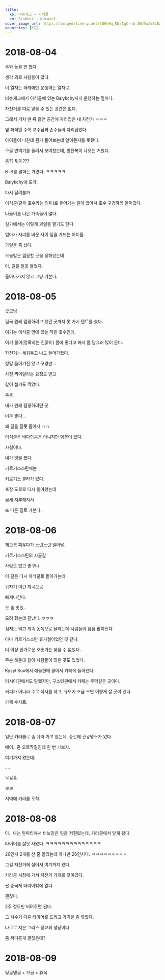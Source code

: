 ```yaml
---
title:
  ko: 비슈케크 ~ 카라콜
  en: Bishkek ~ Karakol
cover_image_url: https://imagedelivery.net/fOEhHq_KNsIgC-hb-3NU0w/d8c8aae5-a54c-4968-ef2d-db8e7d5e0600/post
countries: [KG]
---
```


# 2018-08-04

우와 늦을 뻔 했다.

<ui-lazy-image src="https://imagedelivery.net/fOEhHq_KNsIgC-hb-3NU0w/e8210770-aff3-4330-94ff-9aa84a94ec00/post" />

생각 외로 사람들이 많다.

<ui-lazy-image src="https://imagedelivery.net/fOEhHq_KNsIgC-hb-3NU0w/26926610-39bc-41d6-efc2-0f97b17d9500/post" />

이 열차는 하계에만 운행하는 열차로,

비슈케크에서 이식쿨에 있는 Balykchy까지 운행하는 열차다.

<ui-lazy-image src="https://imagedelivery.net/fOEhHq_KNsIgC-hb-3NU0w/5fb22c41-2df9-41d5-40b3-7b57ab9e6d00/post" />

자전거를 따로 넣을 수 있는 공간은 없다.

<ui-lazy-image src="https://imagedelivery.net/fOEhHq_KNsIgC-hb-3NU0w/6eab249f-a343-4e36-8b18-ab69d27c8100/post" />

그래서 기차 맨 뒤 흡연 공간에 자리잡은 내 자전거 ㅋㅋㅋ

<ui-lazy-image src="https://imagedelivery.net/fOEhHq_KNsIgC-hb-3NU0w/1de4b5dd-2833-4592-3dc5-9d4f96397300/post" />

옆 좌석엔 수학 교수님과 손주들이 자리잡았다.

<ui-lazy-image src="https://imagedelivery.net/fOEhHq_KNsIgC-hb-3NU0w/787190c6-444b-414c-3b7c-5ce0c7ff2500/post" />

아이들이 나한테 뭔가 물어보는데 알아듣지를 못했다.

구글 번역기를 돌려서 보여줬는데, 방탄복이 나오는 거였다.

<ui-lazy-image src="https://imagedelivery.net/fOEhHq_KNsIgC-hb-3NU0w/9399419a-5a14-4ff1-25f7-75250ffc2c00/post" />

음?? 뭐지???

<ui-lazy-image src="https://imagedelivery.net/fOEhHq_KNsIgC-hb-3NU0w/8bc4fc4c-168f-48d9-22bb-531940291000/post" />

BTS를 말하는 거였다. ㅋㅋㅋㅋㅋ

<ui-lazy-image src="https://imagedelivery.net/fOEhHq_KNsIgC-hb-3NU0w/1ea1c393-d40d-4035-915c-48bb1e5c6400/post" />

Balykchy에 도착.

<ui-lazy-image src="https://imagedelivery.net/fOEhHq_KNsIgC-hb-3NU0w/28bd6e23-39e3-4d7d-01e5-fab6447ba000/post" />

다시 달려볼까

<ui-lazy-image src="https://imagedelivery.net/fOEhHq_KNsIgC-hb-3NU0w/3099cdc1-4168-4b42-52fd-10b524bdc100/post" />

이식쿨(쿨이 호수라는 의미)로 들어가는 길이 있어서 호수 구경하러 들어갔다.

<ui-lazy-image src="https://imagedelivery.net/fOEhHq_KNsIgC-hb-3NU0w/1daa46a0-b46e-4924-a3be-06769bb9b100/post" />

나들이를 나온 가족들이 많다.

<ui-lazy-image src="https://imagedelivery.net/fOEhHq_KNsIgC-hb-3NU0w/5f575bf1-ad39-4851-505e-80db8099d100/post" />

길가에서는 이렇게 과일을 팔기도 한다.

<ui-lazy-image src="https://imagedelivery.net/fOEhHq_KNsIgC-hb-3NU0w/ec9c5328-5abb-4ee3-6607-675e1cc32600/post" />

엄마가 자리를 비운 사이 일을 거드는 아이들.

과일을 좀 샀다.

<ui-lazy-image src="https://imagedelivery.net/fOEhHq_KNsIgC-hb-3NU0w/567fa8fc-b3cb-428c-b7f0-3cdc90ecb300/post" />

오늘밤은 캠핑할 곳을 정해놨는데

<ui-lazy-image src="https://imagedelivery.net/fOEhHq_KNsIgC-hb-3NU0w/29ffa1ec-b739-461d-88de-a95102b05c00/post" />

아, 길을 잘못 들었다.

<ui-lazy-image src="https://imagedelivery.net/fOEhHq_KNsIgC-hb-3NU0w/252b2679-8e08-4f5c-3d51-d9e50c82e800/post" />

돌아나가지 않고 그냥 가본다.

<ui-lazy-image src="https://imagedelivery.net/fOEhHq_KNsIgC-hb-3NU0w/e779bca1-9924-418e-c998-1e60c2695600/post" />

<ui-lazy-image src="https://imagedelivery.net/fOEhHq_KNsIgC-hb-3NU0w/a21dff8b-10b0-4adf-78dc-af340e1bb000/post" />

# 2018-08-05

<ui-lazy-image src="https://imagedelivery.net/fOEhHq_KNsIgC-hb-3NU0w/659709d5-7e13-4387-96be-2d4e66597000/post" />

굿모닝

<ui-lazy-image src="https://imagedelivery.net/fOEhHq_KNsIgC-hb-3NU0w/2c5fd741-93de-42bc-870f-857d498dff00/post" />

결국 원래 캠핑하려고 했던 곳까지 못 가서 텐트를 쳤다.

<ui-lazy-image src="https://imagedelivery.net/fOEhHq_KNsIgC-hb-3NU0w/13e5a1af-8b18-4994-6ef8-8688e22bc700/post" />

여기는 이식쿨 옆에 있는 작은 호수인데,

여기 물이(정확히는 진흙이) 몸에 좋다고 해서 몸 담그러 많이 온다.

<ui-lazy-image src="https://imagedelivery.net/fOEhHq_KNsIgC-hb-3NU0w/4b61af20-eb1a-4cb5-f85f-c1dcedff1600/post" />

자전거는 세워두고 나도 들어가봤다.

<ui-lazy-image src="https://imagedelivery.net/fOEhHq_KNsIgC-hb-3NU0w/b9aa255e-cf51-4a4c-a32e-f296fd65e900/post" />

정말 들어가진 않고 구경만...

<ui-lazy-image src="https://imagedelivery.net/fOEhHq_KNsIgC-hb-3NU0w/3db82a25-a3b3-4152-6b4b-e2c5c2ccac00/post" />

사진 찍어달라는 요청도 받고

<ui-lazy-image src="https://imagedelivery.net/fOEhHq_KNsIgC-hb-3NU0w/8feb1481-a494-4b21-05af-4abc662c1f00/post" />

같이 셀카도 찍었다.

<ui-lazy-image src="https://imagedelivery.net/fOEhHq_KNsIgC-hb-3NU0w/5b16a472-84a2-4acc-bada-979fbfdfcb00/post" />

우옹

<ui-lazy-image src="https://imagedelivery.net/fOEhHq_KNsIgC-hb-3NU0w/492f08e8-aa20-487e-3b62-863d0f716d00/post" />

내가 원래 캠핑하려던 곳.

<ui-lazy-image src="https://imagedelivery.net/fOEhHq_KNsIgC-hb-3NU0w/963eae32-bbca-437c-4e31-615cca238b00/post" />

너무 좋다...

왜 길을 잘못 들어서 ㅠㅠ

<ui-lazy-image src="https://imagedelivery.net/fOEhHq_KNsIgC-hb-3NU0w/a0036032-9419-499f-13e7-d5e09f807100/post" />

<ui-lazy-image src="https://imagedelivery.net/fOEhHq_KNsIgC-hb-3NU0w/170facc5-4dd1-45c7-275d-c437187cc700/post" />

이식쿨은 바다만큼은 아니지만 염분이 있다.

<ui-lazy-image src="https://imagedelivery.net/fOEhHq_KNsIgC-hb-3NU0w/a34c4e1c-17fa-4aa8-4c8f-6504eb1c4300/post" />

사실이다.

<ui-lazy-image src="https://imagedelivery.net/fOEhHq_KNsIgC-hb-3NU0w/3a32304e-821f-4284-1592-a03fcf248c00/post" />

내가 맛을 봤다.

<ui-lazy-image src="https://imagedelivery.net/fOEhHq_KNsIgC-hb-3NU0w/b8c0cda1-2d4d-4fcc-f5de-1a900bfc3500/post" />
<ui-lazy-image src="https://imagedelivery.net/fOEhHq_KNsIgC-hb-3NU0w/e40f06e1-1add-4e82-32e8-b7f1909ab700/post" />
<ui-lazy-image src="https://imagedelivery.net/fOEhHq_KNsIgC-hb-3NU0w/0c630e59-3d7e-4842-9cb4-92af57630e00/post" />
<ui-lazy-image src="https://imagedelivery.net/fOEhHq_KNsIgC-hb-3NU0w/b91836a6-2ecb-4575-39e5-062b0867a800/post" />
<ui-lazy-image src="https://imagedelivery.net/fOEhHq_KNsIgC-hb-3NU0w/6a1da556-cd75-45b5-ca73-4b1a058a0700/post" />

키르기스스탄에는

<ui-lazy-image src="https://imagedelivery.net/fOEhHq_KNsIgC-hb-3NU0w/5fad7f0c-1192-4d31-373c-2e4b8149c800/post" />

키르기스 콜라가 있다.

<ui-lazy-image src="https://imagedelivery.net/fOEhHq_KNsIgC-hb-3NU0w/0dbb4d8a-3245-4df3-195c-b1407771fb00/post" />

포장 도로로 다시 돌아왔는데

<ui-lazy-image src="https://imagedelivery.net/fOEhHq_KNsIgC-hb-3NU0w/3a0255df-e581-422a-028f-7a6350168900/post" />

금새 지루해져서

<ui-lazy-image src="https://imagedelivery.net/fOEhHq_KNsIgC-hb-3NU0w/48660ba5-6b10-4ba8-ef8a-58fee2824700/post" />

또 다른 길로 가본다.

<ui-lazy-image src="https://imagedelivery.net/fOEhHq_KNsIgC-hb-3NU0w/7c954e3e-e008-4810-3360-d5d4b9593300/post" />
<ui-lazy-image src="https://imagedelivery.net/fOEhHq_KNsIgC-hb-3NU0w/ebd21877-806c-42d2-2e88-c167ca38eb00/post" />

<ui-lazy-image src="https://imagedelivery.net/fOEhHq_KNsIgC-hb-3NU0w/2dd47c6d-a6c8-4675-a57a-e89374a6f000/post" />

# 2018-08-06

<ui-lazy-image src="https://imagedelivery.net/fOEhHq_KNsIgC-hb-3NU0w/52231e48-20cb-4eb6-a66c-fb8a77c55700/post" />

게으름 피우다가 느릿느릿 일어남.

<ui-lazy-image src="https://imagedelivery.net/fOEhHq_KNsIgC-hb-3NU0w/2d7061c1-0f71-4820-edda-3526abd6a200/post" />

키르기스스탄의 시골길

<ui-lazy-image src="https://imagedelivery.net/fOEhHq_KNsIgC-hb-3NU0w/209bd428-d449-4d8a-364c-013a20d3c400/post" />

사람도 없고 좋구나

<ui-lazy-image src="https://imagedelivery.net/fOEhHq_KNsIgC-hb-3NU0w/871569e1-55cf-403b-0cc6-c99db85d3f00/post" />

<ui-lazy-image src="https://imagedelivery.net/fOEhHq_KNsIgC-hb-3NU0w/3012a0c6-75c7-4457-dbf1-c0111d910600/post" />

이 길은 다시 이식쿨로 돌아가는데

<ui-lazy-image src="https://imagedelivery.net/fOEhHq_KNsIgC-hb-3NU0w/9adbfe15-b396-4ded-72b7-d97ce94a7f00/post" />

갑자기 이런 계곡으로

<ui-lazy-image src="https://imagedelivery.net/fOEhHq_KNsIgC-hb-3NU0w/8ffdbc20-bc8f-4c81-8584-bc310b7cf800/post" />

빠져나간다.

<ui-lazy-image src="https://imagedelivery.net/fOEhHq_KNsIgC-hb-3NU0w/0d29371f-afe5-49b9-daec-611c7ec20500/post" />

오 좀 멋있..

<ui-lazy-image src="https://imagedelivery.net/fOEhHq_KNsIgC-hb-3NU0w/e15c05a7-964c-4138-2d4e-98dbbf1e6900/post" />

으려 했는데 끝났다. ㅎㅎㅎ

<ui-lazy-image src="https://imagedelivery.net/fOEhHq_KNsIgC-hb-3NU0w/11179064-60b5-43e0-db0b-ecb8d030f400/post" />

점저도 먹고 계속 동쪽으로 달리는데 사람들이 점점 많아진다.

<ui-lazy-image src="https://imagedelivery.net/fOEhHq_KNsIgC-hb-3NU0w/22447ed5-ef04-4694-b35f-c08253abcf00/post" />

아마 키르기스스탄 휴가철이었던 것 같다.

더 이상 한가로운 호숫가는 찾을 수 없었다.

무슨 해운대 같이 사람들이 많은 곳도 있었다.

<ui-lazy-image src="https://imagedelivery.net/fOEhHq_KNsIgC-hb-3NU0w/e13c2c95-6f3f-488b-e310-2985c0881a00/post" />

Kyzyl Suu에서 애들한테 물어서 카페에 들어왔다.

러시아편에서도 말했지만, 구소련권에서 카페는 주막같은 곳이다.

커피가 아니라 주로 식사를 하고, 규모가 조금 크면 이렇게 잘 곳이 있다.

<ui-lazy-image src="https://imagedelivery.net/fOEhHq_KNsIgC-hb-3NU0w/0ba910c0-0324-4d32-0a9f-225080bbcb00/post" />

카페 수사르.

# 2018-08-07

<ui-lazy-image src="https://imagedelivery.net/fOEhHq_KNsIgC-hb-3NU0w/f5ec55f6-628d-422a-eb7b-c7ae61204700/post" />

일단 카라콜로 좀 쉬러 가고 있는데, 중간에 관광명소가 있다.

에이.. 좀 오르막길인데 한 번 가보자.

여기까지 왔는데.

<ui-lazy-image src="https://imagedelivery.net/fOEhHq_KNsIgC-hb-3NU0w/cbadeb50-cb41-4528-06a8-236ae0377a00/post" />

....

<ui-lazy-image src="https://imagedelivery.net/fOEhHq_KNsIgC-hb-3NU0w/60572ddc-6522-4b03-7646-e2d9bd0c9b00/post" />

무감흥.

<ui-lazy-image src="https://imagedelivery.net/fOEhHq_KNsIgC-hb-3NU0w/2f7b74dd-3dbf-4338-3d74-aaafdf31f600/post" />

ㅃㅃ

저녁에 카라콜 도착.

# 2018-08-08

아.. 나는 알마티에서 바보같은 일을 저질렀는데, 카라콜에서 알게 됐다.

타이어를 잘못 사왔다. ㅋㅋㅋㅋㅋㅋㅋㅋㅋㅋㅋㅋㅋㅋ

26인치 2개를 산 줄 알았는데 하나만 26인치다. ㅋㅋㅋㅋㅋㅋㅋㅋㅋ

그걸 자전거에 실어서 여기까지 왔다.

<ui-lazy-image src="https://imagedelivery.net/fOEhHq_KNsIgC-hb-3NU0w/f4f9380c-c6fd-4be0-d6b7-c7ca72314100/post" />

카라콜 시장에 가서 자전거 가게를 찾아갔다.

싼 중국제 타이어밖에 없다.

괜찮다.

2주 정도만 버텨주면 된다.

그 치수가 다른 타이어를 드리고 가격을 좀 깎았다.

<ui-lazy-image src="https://imagedelivery.net/fOEhHq_KNsIgC-hb-3NU0w/71703a59-1b76-4144-cab4-cbb7aed3b100/post" />

나무로 지은 그리스 정교회 성당이다.

<ui-lazy-image src="https://imagedelivery.net/fOEhHq_KNsIgC-hb-3NU0w/75589709-f9e8-4819-8006-eb66d6f32700/post" />

좀 색다른게 괜찮은데?

# 2018-08-09

딩굴댕굴 + 보급 + 휴식
